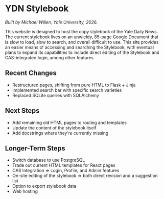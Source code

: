 # YDN Stylebook
*Built by Michael Willen, Yale University, 2026.*

This website is designed to host the copy stylebook of the Yale Daily News. The current stylebook lives on an unwieldy, 85-page Google Document that is slow to load, slow to search, and overall difficult to use. This site provides an easier means of accessing and searching the Stylebook, with eventual plans to expand its capabilities to include direct editing of the Stylebook and CAS-integrated login, among other features.

## Recent Changes

* Restructured pages, shifting from pure HTML to Flask + Jinja
* Implemented search bar with specific search varieties
* Replaced SQLite queries with SQLAlchemy

## Next Steps

* Add remaining old HTML pages to routing and templates
* Update the content of the stylebook itself
* Add docstrings where they're currently missing

## Longer-Term Steps

* Switch database to use PostgreSQL
* Trade out current HTML templates for React pages
* CAS Integration => Login, Profile, and Admin features
* On-site editing of the stylebook => both direct revision and a suggestion list
* Option to export stylebook data
* Web hosting
